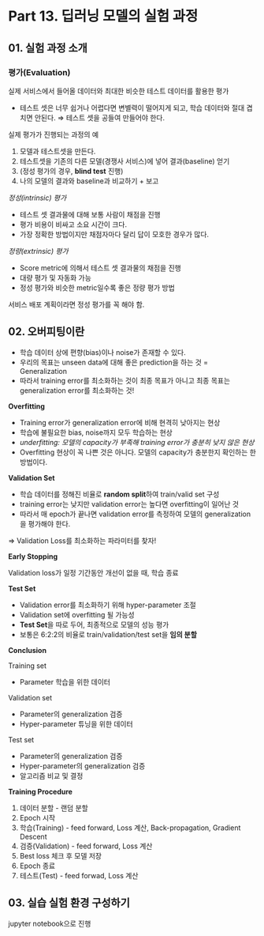 # Part 13. 딥러닝 모델의 실험 과정



## 01. 실험 과정 소개

### 평가(Evaluation)

실제 서비스에서 들어올 데이터와 최대한 비슷한 테스트 데이터를 활용한 평가

- 테스트 셋은 너무 쉽거나 어렵다면 변별력이 떨어지게 되고, 학습 데이터와 절대 겹치면 안된다. ⇒ 테스트 셋을 공들여 만들어야 한다.

실제 평가가 진행되는 과정의 예

1. 모델과 테스트셋을 만든다.
2. 테스트셋을 기존의 다른 모델(경쟁사 서비스)에 넣어 결과(baseline) 얻기
3. (정성 평가의 경우, **blind test** 진행)
4. 나의 모델의 결과와 baseline과 비교하기 + 보고

*정성(intrinsic) 평가*

- 테스트 셋 결과물에 대해 보통 사람이 채점을 진행
- 평가 비용이 비싸고 소요 시간이 크다.
- 가장 정확한 방법이지만 채점자마다 달리 답이 모호한 경우가 많다.

*정량(extrinsic) 평가*

- Score metric에 의해서 테스트 셋 결과물의 채점을 진행
- 대량 평가 및 자동화 가능
- 정성 평가와 비슷한 metric일수록 좋은 정량 평가 방법

서비스 배포 계획이라면 정성 평가를 꼭 해야 함.



## 02. 오버피팅이란

- 학습 데이터 상에 편향(bias)이나 noise가 존재할 수 있다.
- 우리의 목표는 unseen data에 대해 좋은 prediction을 하는 것 = Generalization
- 따라서 training error를 최소화하는 것이 최종 목표가 아니고 최종 목표는 generalization error를 최소화하는 것!

**Overfitting**

- Training error가 generalization error에 비해 현격히 낮아지는 현상
- 학습에 불필요한 bias, noise까지 모두 학습하는 현상
- *underfitting: 모델의 capacity가 부족해 training error가 충분히 낮지 않은 현상*
- Overfitting 현상이 꼭 나쁜 것은 아니다. 모델의 capacity가 충분한지 확인하는 한 방법이다.

**Validation Set**

- 학습 데이터를 정해진 비율로 **random split**하여 train/valid set 구성
- training error는 낮지만 validation error는 높다면 overfitting이 일어난 것
- 따라서 매 epoch가 끝나면 validation error를 측정하여 모델의 generalization을 평가해야 한다.

⇒ Validation Loss를 최소화하는 파라미터를 찾자!

**Early Stopping**

Validation loss가 일정 기간동안 개선이 없을 때, 학습 종료

**Test Set**

- Validation error를 최소화하기 위해 hyper-parameter 조절
- Validation set에 overfitting 될 가능성
- **Test Set**을 따로 두어, 최종적으로 모델의 성능 평가
- 보통은 6:2:2의 비율로 train/validation/test set을 **임의 분할**

**Conclusion**

Training set

- Parameter 학습을 위한 데이터

Validation set

- Parameter의 generalization 검증
- Hyper-parameter 튜닝을 위한 데이터

Test set

- Parameter의 generalization 검증
- Hyper-parameter의 generalization 검증
- 알고리즘 비교 및 결정

**Training Procedure**

1. 데이터 분할 - 랜덤 분할
2. Epoch 시작
3. 학습(Training) - feed forward, Loss 계산, Back-propagation, Gradient Descent
4. 검증(Validation) - feed forward, Loss 계산
5. Best loss 체크 후 모델 저장
6. Epoch 종료
7. 테스트(Test) - feed forwad, Loss 계산



## 03. 실습 실험 환경 구성하기

jupyter notebook으로 진행